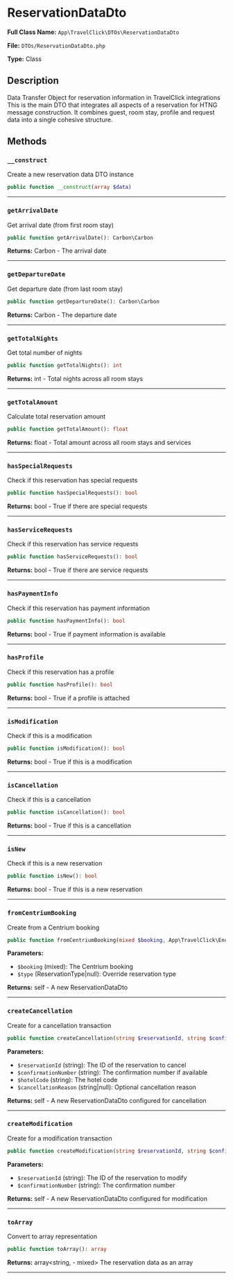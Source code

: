 # ReservationDataDto

**Full Class Name:** `App\TravelClick\DTOs\ReservationDataDto`

**File:** `DTOs/ReservationDataDto.php`

**Type:** Class

## Description

Data Transfer Object for reservation information in TravelClick integrations
This is the main DTO that integrates all aspects of a reservation for HTNG
message construction. It combines guest, room stay, profile and request data
into a single cohesive structure.

## Methods

### `__construct`

Create a new reservation data DTO instance

```php
public function __construct(array $data)
```

---

### `getArrivalDate`

Get arrival date (from first room stay)

```php
public function getArrivalDate(): Carbon\Carbon
```

**Returns:** Carbon - The arrival date

---

### `getDepartureDate`

Get departure date (from last room stay)

```php
public function getDepartureDate(): Carbon\Carbon
```

**Returns:** Carbon - The departure date

---

### `getTotalNights`

Get total number of nights

```php
public function getTotalNights(): int
```

**Returns:** int - Total nights across all room stays

---

### `getTotalAmount`

Calculate total reservation amount

```php
public function getTotalAmount(): float
```

**Returns:** float - Total amount across all room stays and services

---

### `hasSpecialRequests`

Check if this reservation has special requests

```php
public function hasSpecialRequests(): bool
```

**Returns:** bool - True if there are special requests

---

### `hasServiceRequests`

Check if this reservation has service requests

```php
public function hasServiceRequests(): bool
```

**Returns:** bool - True if there are service requests

---

### `hasPaymentInfo`

Check if this reservation has payment information

```php
public function hasPaymentInfo(): bool
```

**Returns:** bool - True if payment information is available

---

### `hasProfile`

Check if this reservation has a profile

```php
public function hasProfile(): bool
```

**Returns:** bool - True if a profile is attached

---

### `isModification`

Check if this is a modification

```php
public function isModification(): bool
```

**Returns:** bool - True if this is a modification

---

### `isCancellation`

Check if this is a cancellation

```php
public function isCancellation(): bool
```

**Returns:** bool - True if this is a cancellation

---

### `isNew`

Check if this is a new reservation

```php
public function isNew(): bool
```

**Returns:** bool - True if this is a new reservation

---

### `fromCentriumBooking`

Create from a Centrium booking

```php
public function fromCentriumBooking(mixed $booking, App\TravelClick\Enums\ReservationType|null $type = null): self
```

**Parameters:**

- `$booking` (mixed): The Centrium booking
- `$type` (ReservationType|null): Override reservation type

**Returns:** self - A new ReservationDataDto

---

### `createCancellation`

Create for a cancellation transaction

```php
public function createCancellation(string $reservationId, string $confirmationNumber, string $hotelCode, string $cancellationReason = null): self
```

**Parameters:**

- `$reservationId` (string): The ID of the reservation to cancel
- `$confirmationNumber` (string): The confirmation number if available
- `$hotelCode` (string): The hotel code
- `$cancellationReason` (string|null): Optional cancellation reason

**Returns:** self - A new ReservationDataDto configured for cancellation

---

### `createModification`

Create for a modification transaction

```php
public function createModification(string $reservationId, string $confirmationNumber, array $modificationData): self
```

**Parameters:**

- `$reservationId` (string): The ID of the reservation to modify
- `$confirmationNumber` (string): The confirmation number

**Returns:** self - A new ReservationDataDto configured for modification

---

### `toArray`

Convert to array representation

```php
public function toArray(): array
```

**Returns:** array<string, - mixed> The reservation data as an array

---

